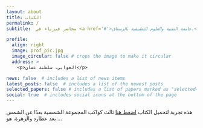 ```yaml
---
layout: about
title: الكتاب
permalink: /
subtitle:  محاضر فيزياء في <a href='#'>جامعة التقنية والعلوم التطبيقية بالرستاق.</a>

profile:
  align: right
  image: prof_pic.jpg
  image_circular: false # crops the image to make it circular
  address: >
    <p>العوابي، سلطنة عمان</p>

news: false  # includes a list of news items
latest_posts: false  # includes a list of the newest posts
selected_papers: false # includes a list of papers marked as "selected={true}"
social: true  # includes social icons at the bottom of the page
---
```


هذه تجربة لتحميل الكتاب [اضغط هنا](ahmed-alkharusi.github.io) 
ثالث كواكب المجموعة الشمسية بعدًا عن الشمس بعد عطارد والزهرة، هو ...
